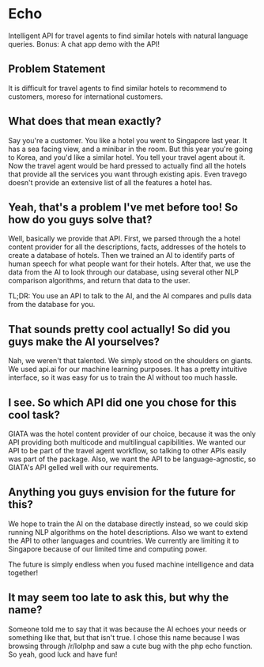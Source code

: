 Echo
==============

Intelligent API for travel agents to find similar hotels with natural language queries. Bonus: A chat app demo with the API!

Problem Statement
-----------------

It is difficult for travel agents to find similar hotels to recommend to customers, moreso for international customers.

What does that mean exactly?
-----------------------------

Say you're a customer. You like a hotel you went to Singapore last year. It has a sea facing view, and a minibar in the room. But this year you're going to Korea, and you'd like a similar hotel. You tell your travel agent about it. Now the travel agent would be hard pressed to actually find all the hotels that provide all the services you want through existing apis. Even travego doesn't provide an extensive list of all the features a hotel has.

Yeah, that's a problem I've met before too! So how do you guys solve that?
----------------------------------

Well, basically we provide that API. First, we parsed through the a hotel content provider for all the descriptions, facts, addresses of the hotels to create a database of hotels. Then we trained an AI to identify parts of human speech for what people want for their hotels. After that, we use the data from the AI to look through our database, using several other NLP comparison algorithms, and return that data to the user.

TL;DR: You use an API to talk to the AI, and the AI compares and pulls data from the database for you.

That sounds pretty cool actually! So did you guys make the AI yourselves?
---------------------------------------------

Nah, we weren't that talented. We simply stood on the shoulders on giants. We used api.ai for our machine learning purposes. It has a pretty intuitive interface, so it was easy for us to train the AI without too much hassle.

I see. So which API did one you chose for this cool task?
------------------------------------------

GIATA was the hotel content provider of our choice, because it was the only API providing both multicode and multilingual capibilities. We wanted our API to be part of the travel agent workflow, so talking to other APIs easily was part of the package. Also, we want the API to be language-agnostic, so GIATA's API gelled well with our requirements. 

Anything you guys envision for the future for this?
---------------------------------------------

We hope to train the AI on the database directly instead, so we could skip running NLP algorithms on the hotel descriptions. Also we want to extend the API to other languages and countries. We currently are limiting it to Singapore because of our limited time and computing power. 

The future is simply endless when you fused machine intelligence and data together!

It may seem too late to ask this, but why the name?
-------------------------------------

Someone told me to say that it was because the AI echoes your needs or something like that, but that isn't true. I chose this name because I was browsing through /r/lolphp and saw a cute bug with the php echo function. So yeah, good luck and have fun!
